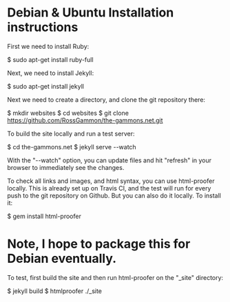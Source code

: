 Debian & Ubuntu Installation instructions
=========================================

First we need to install Ruby:

$ sudo apt-get install ruby-full

Next, we need to install Jekyll:

$ sudo apt-get install jekyll

Next we need to create a directory, and clone the git repository there:

$ mkdir websites
$ cd websites
$ git clone https://github.com/RossGammon/the-gammons.net.git

To build the site locally and run a test server:

$ cd the-gammons.net
$ jekyll serve --watch

With the "--watch" option, you can update files and hit "refresh" in
your browser to immediately see the changes.

To check all links and images, and html syntax, you can use html-proofer
locally. This is already set up on Travis CI, and the test will run for
every push to the git repository on Github. But you can also do it
locally. To install it:

$ gem install html-proofer
# Note, I hope to package this for Debian eventually.

To test, first build the site and then run html-proofer on the "_site"
directory:

$ jekyll build
$ htmlproofer ./_site
